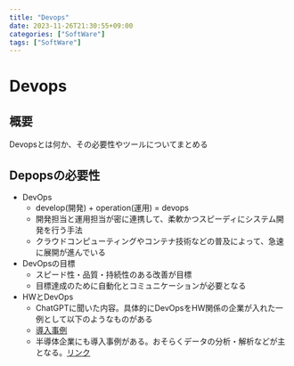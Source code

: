 ```yaml
---
title: "Devops"
date: 2023-11-26T21:30:55+09:00
categories: ["SoftWare"]
tags: ["SoftWare"]
---
```

# Devops

## 概要

Devopsとは何か、その必要性やツールについてまとめる

## Depopsの必要性

- DevOps
  - develop(開発) + operation(運用) = devops 
  - 開発担当と運用担当が密に連携して、柔軟かつスピーディにシステム開発を行う手法
  - クラウドコンピューティングやコンテナ技術などの普及によって、急速に展開が進んでいる
- DevOpsの目標  
  - スピード性・品質・持続性のある改善が目標
  - 目標達成のために自動化とコミュニケーションが必要となる
- HWとDevOps
  - ChatGPTに聞いた内容。具体的にDevOpsをHW関係の企業が入れた一例として以下のようなものがある
  - [導入事例](https://www.novelvista.com/blogs/news/10-companies-successfully-implemented-devops)
  - 半導体企業にも導入事例がある。おそらくデータの分析・解析などが主となる。[リンク](https://www.nitorinfotech.com/case-study/cloud-based-solution-for-semiconductor-company/)